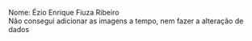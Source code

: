 Nome: Ézio Enrique Fiuza Ribeiro \
Não consegui adicionar as imagens a tempo, nem fazer a alteração de dados
